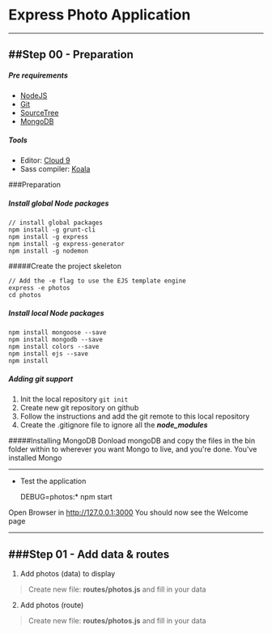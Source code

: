 Express Photo Application
=====================

----------------------------------------------------------------------------
##Step 00 - Preparation
----------------------------------------------------------------------------

##### Pre requirements
* [NodeJS](https://nodejs.org/)
* [Git](https://git-scm.com/downloads)
* [SourceTree](https://www.sourcetreeapp.com/)
* [MongoDB](https://www.mongodb.org/downloads)

##### Tools
* Editor: [Cloud 9](https://c9.io/)
* Sass compiler: [Koala](http://koala-app.com/)

###Preparation

##### Install global Node packages

    // install global packages
    npm install -g grunt-cli
    npm install -g express
    npm install -g express-generator
    npm install -g nodemon
    
#####Create the project skeleton
 
    // Add the -e flag to use the EJS template engine
    express -e photos
    cd photos

##### Install local Node packages

	npm install mongoose --save
	npm install mongodb --save
	npm install colors --save
    npm install ejs --save
    npm install

##### Adding git support

 1. Init the local repository `git init`
 2. Create new git repository on github
 2. Follow the instructions and add the git remote to this local repository
 3. Create the .gitignore file to ignore all the ___node_modules___

#####Installing MongoDB
 Donload mongoDB and copy the files in the bin folder within
 to wherever you want Mongo to live, and you're done. You've installed Mongo

----------------------------------------------------------------------------

* Test the application

    DEBUG=photos:* npm start

>
Open Browser in http://127.0.0.1:3000
You should now see the Welcome page

----------------------------------------------------------------------------
###Step 01 - Add data & routes
----------------------------------------------------------------------------

1. Add photos (data) to display
>   Create new file: **routes/photos.js** and fill in your data

2. Add photos (route)
>   Create new file: **routes/photos.js** and fill in your data
